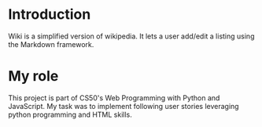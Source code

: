 # Introduction
Wiki is a simplified version of wikipedia. It lets a user add/edit a listing using the Markdown framework.

# My role
This project is part of CS50's Web Programming with Python and JavaScript. My task was to implement following user stories leveraging python programming and HTML skills.

